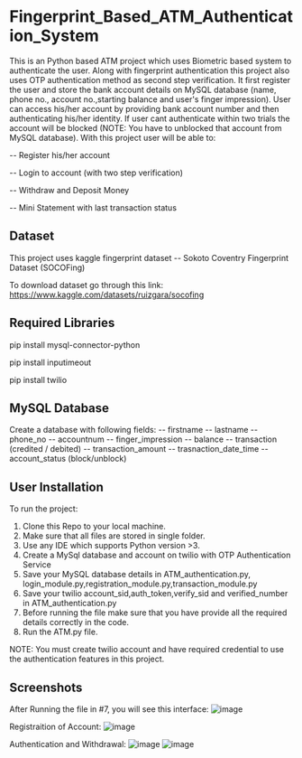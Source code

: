 # Fingerprint_Based_ATM_Authentication_System
This is an Python based ATM project which uses Biometric based system to authenticate the user. Along with fingerprint authentication this project also uses OTP authentication method as second step verification. It first register the user and store the bank account details on MySQL database (name, phone no., account no.,starting balance and user's finger impression). User can access his/her account by providing bank account number and then authenticating his/her identity. If user cant authenticate within two trials the account will be blocked (NOTE: You have to unblocked that account from MySQL database). With this project user will be able to:

-- Register his/her account

-- Login to account (with two step verification)

-- Withdraw and Deposit Money

-- Mini Statement with last transaction status

## Dataset 
This project uses kaggle fingerprint dataset 
 -- Sokoto Coventry Fingerprint Dataset (SOCOFing)

To download dataset go through this link: https://www.kaggle.com/datasets/ruizgara/socofing

## Required Libraries

pip install mysql-connector-python

pip install inputimeout

pip install twilio

## MySQL Database
Create a database with following fields:
-- firstname
-- lastname
-- phone_no
-- accountnum
-- finger_impression
-- balance
-- transaction (credited / debited)
-- transaction_amount
-- trasnaction_date_time
-- account_status (block/unblock)


## User Installation
To run the project:
 1. Clone this Repo to your local machine.
 2. Make sure that all files are stored in single folder.
 3. Use any IDE which supports Python version >3.
 4. Create a MySql database and account on twilio with OTP Authentication Service
 5. Save your MySQL database details in ATM_authentication.py, login_module.py,registration_module.py,transaction_module.py
 6. Save your twilio account_sid,auth_token,verify_sid and verified_number in ATM_authentication.py
 7. Before running the file make sure that you have provide all the required details correctly in the code.
 8. Run the ATM.py file.

NOTE: You must create twilio account and have required credential to use the authentication features in this project.

## Screenshots
After Running the file in #7, you will see this interface:
![image](https://github.com/mayankyadav06/Fingerprint_Based_ATM_Authentication_System/assets/140626220/2a82e6fc-7a15-452c-9730-28ad13ce60cb)

Registraition of Account:
![image](https://github.com/mayankyadav06/Fingerprint_Based_ATM_Authentication_System/assets/140626220/3d021ffe-4559-4393-bd3c-380bafadd993)

Authentication and Withdrawal:
![image](https://github.com/mayankyadav06/Fingerprint_Based_ATM_Authentication_System/assets/140626220/cad4a353-896d-4548-9be4-ee030611e5ba)
![image](https://github.com/mayankyadav06/Fingerprint_Based_ATM_Authentication_System/assets/140626220/de72b3c5-3eff-4090-89e6-388dfc626f65)





